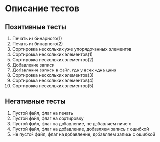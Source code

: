 # Описание тестов
## Позитивные тесты
1. Печать из бинарного(1)
2. Печать из бинарного(2)
3. Сортировка нескольких уже упорядоченных элементов
4. Сортировка нескольких элементов(1)
5. Сортировка нескольких элементов(2)
6. Добавление записи
7. Добавление записи в файл, где у всех одна цена
8. Сортировка нескольких элементов(3)
9. Сортировка нескольких элементов(4)
10. Сортировка нескольких элементов(5)
## Негативные тесты
1. Пустой файл, флаг на печать
2. Пустой файл, флаг на сортировку
3. Пустой файл, флаг на добавление, не добавляем ничего
4. Пустой файл, флаг на добавление, добавляем запись с ошибкой
5. Не пустой файл, флаг на добавление, добавляем запись с ошибкой